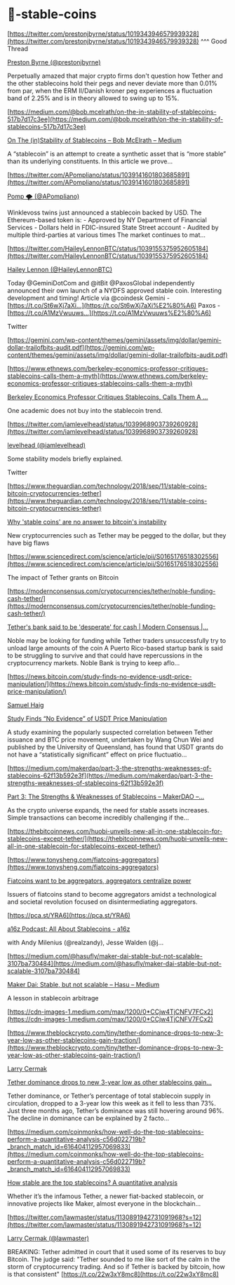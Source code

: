 # 🧮-stable-coins




[https://twitter.com/prestonjbyrne/status/1019343946579939328](https://twitter.com/prestonjbyrne/status/1019343946579939328) ^^^ Good Thread

[Preston Byrne (@prestonjbyrne)](https://twitter.com/prestonjbyrne)

Perpetually amazed that major crypto firms don't question how Tether and the other stablecoins hold their pegs and never deviate more than 0.01% from par, when the ERM II/Danish kroner peg experiences a fluctuation band of 2.25% and is in theory allowed to swing up to 15%.



[https://medium.com/@bob.mcelrath/on-the-in-stability-of-stablecoins-517b7d17c3ee](https://medium.com/@bob.mcelrath/on-the-in-stability-of-stablecoins-517b7d17c3ee)

[On The (in)Stability of Stablecoins – Bob McElrath – Medium](https://medium.com/@bob.mcelrath/on-the-in-stability-of-stablecoins-517b7d17c3ee)

A “stablecoin” is an attempt to create a synthetic asset that is “more stable” than its underlying constituents. In this article we prove…



[https://twitter.com/APompliano/status/1039141601803685891](https://twitter.com/APompliano/status/1039141601803685891)

[Pomp 🌪 (@APompliano)](https://twitter.com/APompliano)

Winklevoss twins just announced a stablecoin backed by USD. The Ethereum-based token is: - Approved by NY Department of Financial Services - Dollars held in FDIC-insured State Street account - Audited by multiple third-parties at various times The market continues to mat...



[https://twitter.com/HaileyLennonBTC/status/1039155375952605184](https://twitter.com/HaileyLennonBTC/status/1039155375952605184)

[Hailey Lennon (@HaileyLennonBTC)](https://twitter.com/HaileyLennonBTC)

Today @GeminiDotCom and @itBit @PaxosGlobal independently announced their own launch of a NYDFS approved stable coin. Interesting development and timing! Article via @coindesk Gemini - [https://t.co/St6wXj7aXi…](https://t.co/St6wXj7aXi%E2%80%A6) Paxos - [https://t.co/A1MzVwuuws…](https://t.co/A1MzVwuuws%E2%80%A6)

Twitter

[https://gemini.com/wp-content/themes/gemini/assets/img/dollar/gemini-dollar-trailofbits-audit.pdf](https://gemini.com/wp-content/themes/gemini/assets/img/dollar/gemini-dollar-trailofbits-audit.pdf)



[https://www.ethnews.com/berkeley-economics-professor-critiques-stablecoins-calls-them-a-myth](https://www.ethnews.com/berkeley-economics-professor-critiques-stablecoins-calls-them-a-myth)

[Berkeley Economics Professor Critiques Stablecoins, Calls Them A ...](https://www.ethnews.com/berkeley-economics-professor-critiques-stablecoins-calls-them-a-myth)

One academic does not buy into the stablecoin trend.



[https://twitter.com/iamlevelhead/status/1039968903739260928](https://twitter.com/iamlevelhead/status/1039968903739260928)

[levelhead (@iamlevelhead)](https://twitter.com/iamlevelhead)

Some stability models briefly explained.

Twitter



[https://www.theguardian.com/technology/2018/sep/11/stable-coins-bitcoin-cryptocurrencies-tether](https://www.theguardian.com/technology/2018/sep/11/stable-coins-bitcoin-cryptocurrencies-tether)

[Why 'stable coins' are no answer to bitcoin's instability](https://www.theguardian.com/technology/2018/sep/11/stable-coins-bitcoin-cryptocurrencies-tether)

New cryptocurrencies such as Tether may be pegged to the dollar, but they have big flaws



[https://www.sciencedirect.com/science/article/pii/S0165176518302556](https://www.sciencedirect.com/science/article/pii/S0165176518302556)

The impact of Tether grants on Bitcoin



[https://modernconsensus.com/cryptocurrencies/tether/noble-funding-cash-tether/](https://modernconsensus.com/cryptocurrencies/tether/noble-funding-cash-tether/)

[Tether's bank said to be 'desperate' for cash | Modern Consensus |...](https://modernconsensus.com/cryptocurrencies/tether/noble-funding-cash-tether)

Noble may be looking for funding while Tether traders unsuccessfully try to unload large amounts of the coin A Puerto Rico-based startup bank is said to be struggling to survive and that could have repercussions in the cryptocurrency markets. Noble Bank is trying to keep aflo...



[https://news.bitcoin.com/study-finds-no-evidence-usdt-price-manipulation/](https://news.bitcoin.com/study-finds-no-evidence-usdt-price-manipulation/)

[Samuel Haig](https://news.bitcoin.com/author/samuelhaig)

[Study Finds “No Evidence” of USDT Price Manipulation](https://news.bitcoin.com/study-finds-no-evidence-usdt-price-manipulation)

A study examining the popularly suspected correlation between Tether issuance and BTC price movement, undertaken by Wang Chun Wei and published by the University of Queensland, has found that USDT grants do not have a “statistically significant” effect on price fluctuatio...



[https://medium.com/makerdao/part-3-the-strengths-weaknesses-of-stablecoins-62f13b592e3f](https://medium.com/makerdao/part-3-the-strengths-weaknesses-of-stablecoins-62f13b592e3f)

[Part 3: The Strengths & Weaknesses of Stablecoins – MakerDAO –...](https://medium.com/makerdao/part-3-the-strengths-weaknesses-of-stablecoins-62f13b592e3f)

As the crypto universe expands, the need for stable assets increases. Simple transactions can become incredibly challenging if the…



[https://thebitcoinnews.com/huobi-unveils-new-all-in-one-stablecoin-for-stablecoins-except-tether/](https://thebitcoinnews.com/huobi-unveils-new-all-in-one-stablecoin-for-stablecoins-except-tether/)



[https://www.tonysheng.com/fiatcoins-aggregators](https://www.tonysheng.com/fiatcoins-aggregators)

[Fiatcoins want to be aggregators, aggregators centralize power](https://www.tonysheng.com/fiatcoins-aggregators)

Issuers of fiatcoins stand to become aggregators amidst a technological and societal revolution focused on disintermediating aggregators.



[https://pca.st/YRA6](https://pca.st/YRA6)

[a16z Podcast: All About Stablecoins - a16z](https://pca.st/YRA6)

with Andy Milenius (@realzandy), Jesse Walden (@j…



[https://medium.com/@hasufly/maker-dai-stable-but-not-scalable-3107ba730484](https://medium.com/@hasufly/maker-dai-stable-but-not-scalable-3107ba730484)

[Maker Dai: Stable, but not scalable – Hasu – Medium](https://medium.com/@hasufly/maker-dai-stable-but-not-scalable-3107ba730484)

A lesson in stablecoin arbitrage

[https://cdn-images-1.medium.com/max/1200/0*CCjw4TjCNFV7FCx2](https://cdn-images-1.medium.com/max/1200/0*CCjw4TjCNFV7FCx2)



[https://www.theblockcrypto.com/tiny/tether-dominance-drops-to-new-3-year-low-as-other-stablecoins-gain-traction/](https://www.theblockcrypto.com/tiny/tether-dominance-drops-to-new-3-year-low-as-other-stablecoins-gain-traction/)

[Larry Cermak](https://www.theblockcrypto.com/author/larry_tb/)

[Tether dominance drops to new 3-year low as other stablecoins gain...](https://www.theblockcrypto.com/tiny/tether-dominance-drops-to-new-3-year-low-as-other-stablecoins-gain-traction/)

Tether dominance, or Tether’s percentage of total stablecoin supply in circulation, dropped to a 3-year low this week as it fell to less than 73%. Just three months ago, Tether’s dominance was still hovering around 96%. The decline in dominance can be explained by 2 facto...



[https://medium.com/coinmonks/how-well-do-the-top-stablecoins-perform-a-quantitative-analysis-c56d022719b?_branch_match_id=616404112957069833](https://medium.com/coinmonks/how-well-do-the-top-stablecoins-perform-a-quantitative-analysis-c56d022719b?_branch_match_id=616404112957069833)

[How stable are the top stablecoins? A quantitative analysis](https://medium.com/coinmonks/how-well-do-the-top-stablecoins-perform-a-quantitative-analysis-c56d022719b?_branch_match_id=616404112957069833)

Whether it’s the infamous Tether, a newer fiat-backed stablecoin, or innovative projects like Maker, almost everyone in the blockchain…



[https://twitter.com/lawmaster/status/1130891942731091968?s=12](https://twitter.com/lawmaster/status/1130891942731091968?s=12)

[Larry Cermak (@lawmaster)](https://twitter.com/lawmaster)

BREAKING: Tether admitted in court that it used some of its reserves to buy Bitcoin. The judge said: "Tether sounded to me like sort of the calm in the storm of cryptocurrency trading. And so if Tether is backed by bitcoin, how is that consistent" [https://t.co/22w3xY8mc8](https://t.co/22w3xY8mc8)

